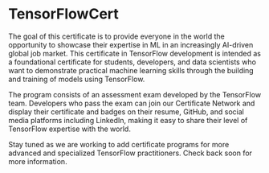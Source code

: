 # TensorFlowCert
The goal of this certificate is to provide everyone in the world the opportunity to showcase their expertise in ML in an increasingly AI-driven global job market. This certificate in TensorFlow development is intended as a foundational certificate for students, developers, and data scientists who want to demonstrate practical machine learning skills through the building and training of models using TensorFlow.

The program consists of an assessment exam developed by the TensorFlow team. Developers who pass the exam can join our Certificate Network and display their certificate and badges on their resume, GitHub, and social media platforms including LinkedIn, making it easy to share their level of TensorFlow expertise with the world.

Stay tuned as we are working to add certificate programs for more advanced and specialized TensorFlow practitioners. Check back soon for more information.
